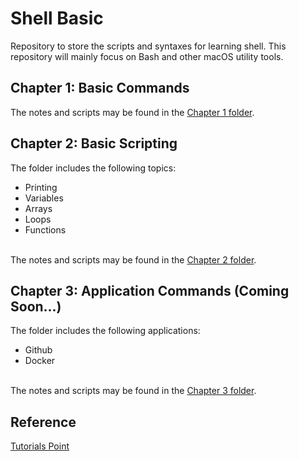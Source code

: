 # Shell Basic
Repository to store the scripts and syntaxes for learning shell. This repository will mainly focus on Bash and other macOS utility tools. 

## Chapter 1: Basic Commands
The notes and scripts may be found in the <a href="https://github.com/jacquessham/shell_basic/tree/main/ch1">Chapter 1 folder</a>.

## Chapter 2: Basic Scripting
The folder includes the following topics:
<ul>
	<li>Printing</li>
	<li>Variables</li>
	<li>Arrays</li>
	<li>Loops</li>
	<li>Functions</li>
</ul>
<br>
The notes and scripts may be found in the <a href="https://github.com/jacquessham/shell_basic/tree/main/ch2">Chapter 2 folder</a>.

## Chapter 3: Application Commands (Coming Soon...)
The folder includes the following applications:
<ul>
	<li>Github</li>
	<li>Docker</li>
</ul>
<br>
The notes and scripts may be found in the <a href="https://github.com/jacquessham/shell_basic/tree/main/ch3">Chapter 3 folder</a>.

## Reference
<a href="https://www.tutorialspoint.com/unix/index.htm">Tutorials Point</a>